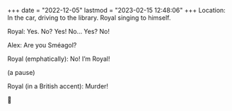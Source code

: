 +++
date = "2022-12-05"
lastmod = "2023-02-15 12:48:06"
+++
Location: In the car, driving to the library. Royal singing to himself.

Royal: Yes. No? Yes! No... Yes? No!

Alex: Are you Sméagol?

Royal (emphatically): No! I’m Royal!

(a pause)

Royal (in a British accent): Murder!

🤣
